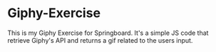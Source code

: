 # Giphy-Exercise

This is my Giphy Exercise for Springboard. 
It's a simple JS code that retrieve Giphy's API and returns a gif related to the users input.
